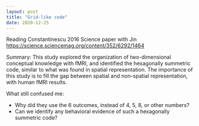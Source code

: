 ```yaml
---
layout: post
title: "Grid-like code"
date: 2020-12-25
---
```


Reading Constantinescu 2016 Science paper with Jin
https://science.sciencemag.org/content/352/6292/1464

Summary: This study explored the organization of two-dimensional conceptual knowledge with fMRI, and identified the hexagonally summetric code, similar to what was found in spatial representation. The importance of this study is to fill the gap between spatial and non-spatial representation, with human fMRI results. 

What still confused me:
- Why did they use the 6 outcomes, instead of 4, 5, 8, or other numbers?
- Can we identify any behavioral evidence of such a hexagonally summetric code?
